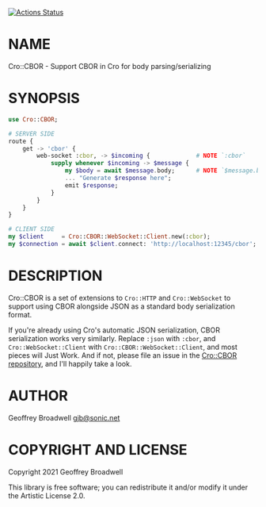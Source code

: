 [![Actions Status](https://github.com/japhb/Cro-CBOR/actions/workflows/test.yml/badge.svg)](https://github.com/japhb/Cro-CBOR/actions)

NAME
====

Cro::CBOR - Support CBOR in Cro for body parsing/serializing

SYNOPSIS
========

```raku
use Cro::CBOR;

# SERVER SIDE
route {
    get -> 'cbor' {
        web-socket :cbor, -> $incoming {             # NOTE `:cbor`
            supply whenever $incoming -> $message {
                my $body = await $message.body;      # NOTE `$message.body` (not -text)
                ... "Generate $response here";
                emit $response;
            }
        }
    }
}

# CLIENT SIDE
my $client     = Cro::CBOR::WebSocket::Client.new(:cbor);
my $connection = await $client.connect: 'http://localhost:12345/cbor';
```

DESCRIPTION
===========

Cro::CBOR is a set of extensions to `Cro::HTTP` and `Cro::WebSocket` to support using CBOR alongside JSON as a standard body serialization format.

If you're already using Cro's automatic JSON serialization, CBOR serialization works very similarly. Replace `:json` with `:cbor`, and `Cro::WebSocket::Client` with `Cro::CBOR::WebSocket::Client`, and most pieces will Just Work. And if not, please file an issue in the [Cro::CBOR repository](https://github.com/japhb/Cro-CBOR/issues), and I'll happily take a look.

AUTHOR
======

Geoffrey Broadwell <gjb@sonic.net>

COPYRIGHT AND LICENSE
=====================

Copyright 2021 Geoffrey Broadwell

This library is free software; you can redistribute it and/or modify it under the Artistic License 2.0.

